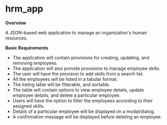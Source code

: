 # hrm_app

**Overview**

A JSON-based web application to manage an organization's human resources.

**Basic Requirements**

- The application will contain provisions for creating, updating, and removing employees.
- The application will also provide provisions to manage employee skills.
- The user will have the provision to add skills from a search list.
- All the employees will be listed in a tabular format. 
- The listing table will be filterable, and sortable.
- The table will contain options to view employee details, update employee details, and delete a particular employee.
- Users will have the option to filter the employees according to their assigned skills. 
- Details of a particular employee will be displayed on a modal/dialog.
- A confirmation message will be displayed before deleting an employee.
